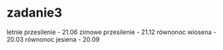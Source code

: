 # zadanie3
letnie przesilenie - 21.06 
zimowe przesilenie - 21.12 
równonoc wiosena - 20.03 
równonoc jesiena - 20.09
